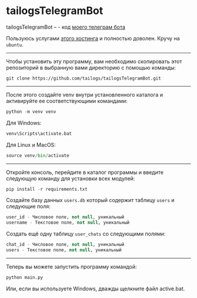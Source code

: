 # tailogsTelegramBot
tailogsTelegramBot – - код <a href="https://t.me/TailogsTelegramBot">моего телеграм бота</a>

Пользуюсь услугами <a href="https://hostvds.com/">этого хостинга</a> и полностью доволен. Кручу на `ubuntu`.

---

Чтобы установить эту программу, вам необходимо скопировать этот репозиторий в выбранную вами директорию с помощью команды:

```git
git clone https://github.com/tailogs/tailogsTelegramBot.git
```

---

После этого создайте venv внутри установленного каталога и активируйте ее соответствующими командами:

```python
python -m venv venv
```

Для Windows:

```python
venv\Scripts\activate.bat
```

Для Linux и MacOS:

```python
source venv/bin/activate
```

---

Откройте консоль, перейдите в каталог программы и введите следующую команду для установки всех модулей:

```python
pip install -r requirements.txt
```


Создайте базу данных `users.db` который содержит таблицу `users` и следующие поля:

```sql
user_id - Числовое поле, not null, уникальный
username - Текстовое поле, not null, уникальный
```

Создать ещё одну таблицу `user_chats` со следующими полями:

```sql
chat_id - Числовое поле, not null, уникальный
users - Текстовое поле, not null, уникальный
```

---

Теперь вы можете запустить программу командой:

```python
python main.py
```

Или, если вы используете Windows, дважды щелкните файл active.bat.
